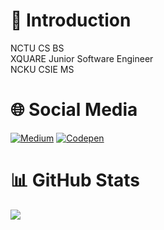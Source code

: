 # :otter: Introduction
NCTU CS BS<br>XQUARE Junior Software Engineer<br>NCKU CSIE MS


# :globe_with_meridians: Social Media
[![Medium](https://img.shields.io/badge/Medium-12100E?logo=medium&logoColor=white)](https://medium.com/@chenyingchen_0505) [![Codepen](https://img.shields.io/badge/Codepen-000000?style=for-the-badge&logo=codepen&logoColor=white)](https://codepen.io/applyfor) 

# :bar_chart: GitHub Stats
<!-- ![](https://github-readme-stats.vercel.app/api?username=ApplyFor&theme=tokyonight&hide_border=false&include_all_commits=true&count_private=true)<br/>
![](https://github-readme-streak-stats.herokuapp.com/?user=ApplyFor&theme=tokyonight&hide_border=false)<br/>) -->
![](https://github-readme-stats.vercel.app/api/top-langs/?username=ApplyFor&theme=tokyonight&hide_border=false&include_all_commits=true&count_private=true&layout=compact)

<!-- Proudly created with GPRM ( https://gprm.itsvg.in ) -->
